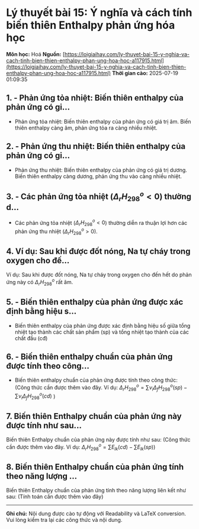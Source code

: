 # Lý thuyết bài 15: Ý nghĩa và cách tính biến thiên Enthalpy phản ứng hóa học

**Môn học:** Hoá
**Nguồn:** [https://loigiaihay.com/ly-thuyet-bai-15-y-nghia-va-cach-tinh-bien-thien-enthalpy-phan-ung-hoa-hoc-a117915.html](https://loigiaihay.com/ly-thuyet-bai-15-y-nghia-va-cach-tinh-bien-thien-enthalpy-phan-ung-hoa-hoc-a117915.html)
**Thời gian cào:** 2025-07-19 01:09:35

## 1. - Phản ứng tỏa nhiệt: Biến thiên enthalpy của phản ứng có gi...

- Phản ứng tỏa nhiệt: Biến thiên enthalpy của phản ứng có giá trị âm. Biến thiên enthalpy càng âm, phản ứng tỏa ra càng nhiều nhiệt.

## 2. - Phản ứng thu nhiệt: Biến thiên enthalpy của phản ứng có gi...

- Phản ứng thu nhiệt: Biến thiên enthalpy của phản ứng có giá trị dương. Biến thiên enthalpy càng dương, phản ứng thu vào càng nhiều nhiệt.

## 3. - Các phản ứng tỏa nhiệt ($\Delta_r H_{298}^o < 0$) thường d...

- Các phản ứng tỏa nhiệt ($\Delta_r H_{298}^o < 0$) thường diễn ra thuận lợi hơn các phản ứng thu nhiệt ($\Delta_r H_{298}^o > 0$).

## 4. Ví dụ: Sau khi được đốt nóng, Na tự cháy trong oxygen cho đế...

Ví dụ: Sau khi được đốt nóng, Na tự cháy trong oxygen cho đến hết do phản ứng này có $\Delta_r H_{298}^o$ rất âm.

## 5. - Biến thiên enthalpy của phản ứng được xác định bằng hiệu s...

- Biến thiên enthalpy của phản ứng được xác định bằng hiệu số giữa tổng nhiệt tạo thành các chất sản phẩm (sp) và tổng nhiệt tạo thành của các chất đầu (cđ)

## 6. - Biến thiên enthalpy chuẩn của phản ứng được tính theo công...

- Biến thiên enthalpy chuẩn của phản ứng được tính theo công thức:  (Công thức cần được thêm vào đây.  Ví dụ: $\Delta_r H^o_{298} = \sum \nu_i \Delta_f H^o_{298}(sp) - \sum \nu_i \Delta_f H^o_{298}(cd)$ )

## 7. Biến thiên Enthalpy chuẩn của phản ứng này được tính như sau...

Biến thiên Enthalpy chuẩn của phản ứng này được tính như sau: (Công thức cần được thêm vào đây. Ví dụ: $\Delta_r H^o_{298} = \sum E_{lk}(cd) - \sum E_{lk}(sp)$)

## 8. Biến thiên Enthalpy chuẩn của phản ứng tính theo năng lượng ...

Biến thiên Enthalpy chuẩn của phản ứng tính theo năng lượng liên kết như sau: (Tính toán cần được thêm vào đây)

---

**Ghi chú:** Nội dung được cào tự động với Readability và LaTeX conversion. Vui lòng kiểm tra lại các công thức và nội dung.


